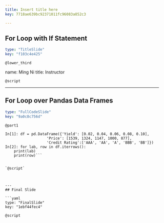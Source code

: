 ```yaml
---
title: Insert title here
key: 7718ae639bc92371011fc96083a852c3

---
```

## For Loop with If Statement

```yaml
type: "TitleSlide"
key: "f103c4e425"
```

`@lower_third`

name: Ming Ni
title: Instructor


`@script`



---
## For Loop over Pandas Data Frames

```yaml
type: "FullCodeSlide"
key: "9a0c8c756d"
```

`@part1`
```Input:
In[1]: df = pd.DataFrame({'Yield': [0.02, 0.04, 0.06, 0.08, 0.10],
                   'Price': [1539, 1324, 1147, 1000, 877],
                   'Credit Rating':['AAA', 'AA', 'A', 'BBB', 'BB']})
In[2]: for lab, row in df.iterrows():
    print(lab)
    print(row)```


`@script`



---
## Final Slide

```yaml
type: "FinalSlide"
key: "1ebf44fec4"
```

`@script`


